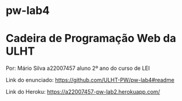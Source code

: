 # pw-lab4

# Cadeira de Programação Web da ULHT


Por: Mário Silva a22007457 aluno 2º ano do curso de LEI


Link do enunciado: https://github.com/ULHT-PW/pw-lab4#readme


Link do Heroku: https://a22007457-pw-lab2.herokuapp.com/

